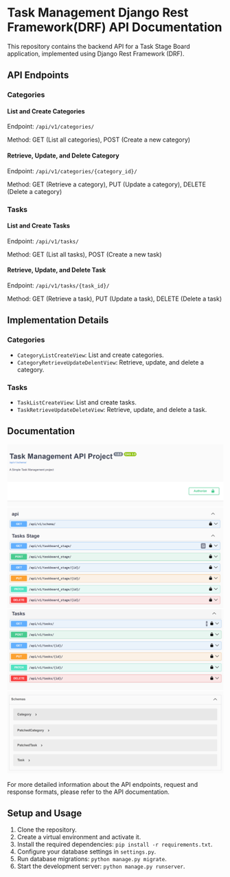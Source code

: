 # Task Management Django Rest Framework(DRF) API Documentation

This repository contains the backend API for a Task Stage Board application, implemented using Django Rest Framework (DRF).

## API Endpoints

### Categories

#### List and Create Categories

Endpoint: `/api/v1/categories/`

Method: GET (List all categories), POST (Create a new category)

#### Retrieve, Update, and Delete Category

Endpoint: `/api/v1/categories/{category_id}/`

Method: GET (Retrieve a category), PUT (Update a category), DELETE (Delete a category)

### Tasks

#### List and Create Tasks

Endpoint: `/api/v1/tasks/`

Method: GET (List all tasks), POST (Create a new task)

#### Retrieve, Update, and Delete Task

Endpoint: `/api/v1/tasks/{task_id}/`

Method: GET (Retrieve a task), PUT (Update a task), DELETE (Delete a task)

## Implementation Details

### Categories

- `CategoryListCreateView`: List and create categories.
- `CategoryRetrieveUpdateDelentView`: Retrieve, update, and delete a category.

### Tasks

- `TaskListCreateView`: List and create tasks.
- `TaskRetrieveUpdateDeleteView`: Retrieve, update, and delete a task.

## Documentation

![Documentation Screenshot](../Documentation/Screenshot_1.png)
![Documentation Screenshot](../Documentation/Screenshot_2.png)
![Documentation Screenshot](../Documentation/Screenshot_3.png)
![Documentation Screenshot](../Documentation/Screenshot4.png)

For more detailed information about the API endpoints, request and response formats, please refer to the API documentation.

## Setup and Usage

1. Clone the repository.
2. Create a virtual environment and activate it.
3. Install the required dependencies: `pip install -r requirements.txt`.
4. Configure your database settings in `settings.py`.
5. Run database migrations: `python manage.py migrate`.
6. Start the development server: `python manage.py runserver`.
